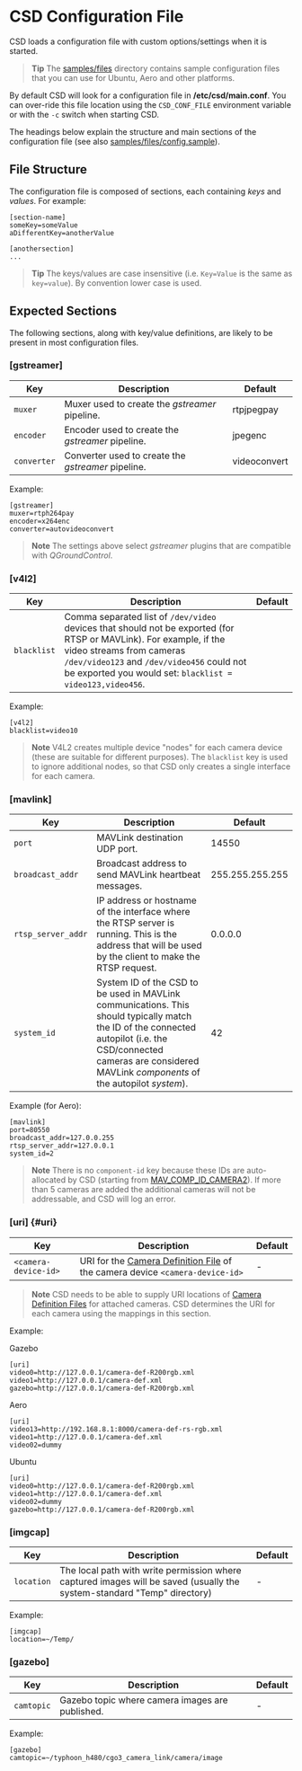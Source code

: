 # CSD Configuration File

CSD loads a configuration file with custom options/settings when it is started.

> **Tip** The [samples/files](https://github.com/intel/camera-streaming-daemon/tree/master/samples/files) directory contains sample configuration files that you can use for Ubuntu, Aero and other platforms. 

By default CSD will look for a configuration file in **/etc/csd/main.conf**. You can over-ride this file location using the `CSD_CONF_FILE` environment variable or with the `-c` switch when starting CSD.

The headings below explain the structure and main sections of the configuration file (see also [samples/files/config.sample](https://github.com/intel/camera-streaming-daemon/blob/master/samples/files/config.sample)).


## File Structure

The configuration file is composed of sections, each containing *keys* and *values*. For example:
```
[section-name]
someKey=someValue
aDifferentKey=anotherValue

[anothersection]
...

```

> **Tip** The keys/values are case insensitive (i.e. `Key=Value` is the same as `key=value`). By convention lower case is used.

## Expected Sections

The following sections, along with key/value definitions, are likely to be present in most configuration files. 

### [gstreamer]

Key | Description | Default
-- | --- | ---
`muxer` | Muxer used to create the *gstreamer* pipeline. | rtpjpegpay
`encoder` | Encoder used to create the *gstreamer* pipeline. | jpegenc
`converter` | Converter used to create the *gstreamer* pipeline. | videoconvert

Example:
```
[gstreamer]
muxer=rtph264pay
encoder=x264enc
converter=autovideoconvert
```

> **Note** The settings above select *gstreamer* plugins that are compatible with *QGroundControl*.


### [v4l2]

Key | Description | Default
-- | --- | ---
`blacklist` | Comma separated list of `/dev/video` devices that should not be exported (for RTSP or MAVLink). For example, if the video streams from cameras `/dev/video123` and `/dev/video456` could not be exported you would set: `blacklist = video123,video456`.| <empty>

Example:
```
[v4l2]
blacklist=video10
```

> **Note** V4L2 creates multiple device "nodes" for each camera device (these are suitable for different purposes). The `blacklist` key is used to ignore additional nodes, so that CSD only creates a single interface for each camera.


### [mavlink]

Key | Description | Default
-- | --- | ---
`port` | MAVLink destination UDP port. | 14550
`broadcast_addr` | Broadcast address to send MAVLink heartbeat messages. | 255.255.255.255
`rtsp_server_addr` | IP address or hostname of the interface where the RTSP server is running. This is the address that will be used by the client to make the RTSP request. | 0.0.0.0
`system_id` | System ID of the CSD to be used in MAVLink communications. This should typically match the ID of the connected autopilot (i.e. the CSD/connected cameras are considered MAVLink *components* of the autopilot *system*). | 42

Example (for Aero):
```
[mavlink]
port=80550
broadcast_addr=127.0.0.255
rtsp_server_addr=127.0.0.1
system_id=2
```

> **Note** There is no `component-id` key because these IDs are auto-allocated by CSD (starting from 
[MAV_COMP_ID_CAMERA2](https://mavlink.io/en/messages/common.html#MAV_COMP_ID_CAMERA2)). If more than 5 cameras are added the additional cameras will not be addressable, and CSD will log an error. 

### [uri] {#uri}

Key | Description | Default
-- | --- | ---
`<camera-device-id>` | URI for the [Camera Definition File](../guide/camera_definition_file.md) of the camera device `<camera-device-id>` | -

> **Note** CSD needs to be able to supply URI locations of [Camera Definition Files](../guide/camera_definition_file.md) for attached cameras. CSD determines the URI for each camera using the mappings in this section.

Example: 
<!-- 
examples below need to be updated once files are updated:
https://github.com/intel/camera-streaming-daemon/issues/139
https://github.com/intel/camera-streaming-daemon/issues/144
-->

Gazebo
```
[uri]
video0=http://127.0.0.1/camera-def-R200rgb.xml
video1=http://127.0.0.1/camera-def.xml
gazebo=http://127.0.0.1/camera-def-R200rgb.xml
```

Aero
```
[uri]
video13=http://192.168.8.1:8000/camera-def-rs-rgb.xml
video1=http://127.0.0.1/camera-def.xml
video02=dummy
```

Ubuntu
```
[uri]
video0=http://127.0.0.1/camera-def-R200rgb.xml
video1=http://127.0.0.1/camera-def.xml
video02=dummy
gazebo=http://127.0.0.1/camera-def-R200rgb.xml
```

### [imgcap]

Key | Description | Default
-- | --- | ---
`location` | The local path with write permission where captured images will be saved (usually the system-standard "Temp" directory) | -

Example:
```
[imgcap]
location=~/Temp/
```


### [gazebo]

Key | Description | Default
--- | --- | ---
`camtopic` | Gazebo topic where camera images are published. | -

Example:
```
[gazebo]
camtopic=~/typhoon_h480/cgo3_camera_link/camera/image
```